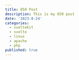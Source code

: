 ```yaml
---
title: 050 Post
description: This is my 050 post
date: '2023-8-24'
categories:
  - sveltekit
  - svelte
  - linux
  - apache
  - php
published: true
---
```



